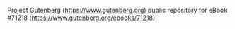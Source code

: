 Project Gutenberg (https://www.gutenberg.org) public repository for
eBook #71218 (https://www.gutenberg.org/ebooks/71218)
